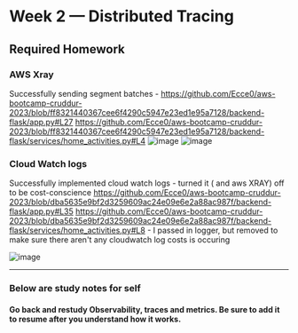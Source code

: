 # Week 2 — Distributed Tracing


## Required Homework

 ### AWS Xray
  Successfully sending segment batches - 
  https://github.com/Ecce0/aws-bootcamp-cruddur-2023/blob/ff8321440367cee6f4290c5947e23ed1e95a7128/backend-flask/app.py#L27
  https://github.com/Ecce0/aws-bootcamp-cruddur-2023/blob/ff8321440367cee6f4290c5947e23ed1e95a7128/backend-flask/services/home_activities.py#L4
  ![image](https://user-images.githubusercontent.com/97846441/222874732-80f3cded-9526-4d4f-b1a5-3bc422f4637f.png)
  ![image](https://user-images.githubusercontent.com/97846441/222874832-205b5549-b8c5-4560-b9b3-95cdfcc0e10c.png)
  
 
 ### Cloud Watch logs
  Successfully implemented cloud watch logs - turned it ( and aws XRAY) off to be cost-conscience
  https://github.com/Ecce0/aws-bootcamp-cruddur-2023/blob/dba5635e9bf2d3259609ac24e09e6e2a88ac987f/backend-flask/app.py#L35
  https://github.com/Ecce0/aws-bootcamp-cruddur-2023/blob/dba5635e9bf2d3259609ac24e09e6e2a88ac987f/backend-flask/services/home_activities.py#L8 - I passed in logger, but removed to make sure there aren't any cloudwatch log costs is occuring 
  
  
  ![image](https://user-images.githubusercontent.com/97846441/222877909-31319718-6ef3-4900-9dd3-821fd10f92c2.png)

  
  
  --------------------------------------------------------------------------------------
  ### Below are study notes for self
  
   #### Go back and restudy Observability, traces and metrics. Be sure to add it to resume after you understand how it works. 

